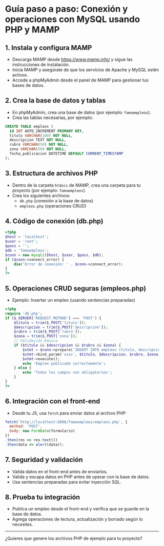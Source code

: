 # Guía paso a paso: Conexión y operaciones con MySQL usando PHP y MAMP

## 1. Instala y configura MAMP
- Descarga MAMP desde https://www.mamp.info/ y sigue las instrucciones de instalación.
- Inicia MAMP y asegúrate de que los servicios de Apache y MySQL estén activos.
- Accede a phpMyAdmin desde el panel de MAMP para gestionar tus bases de datos.

## 2. Crea la base de datos y tablas
- En phpMyAdmin, crea una base de datos (por ejemplo: `famaempleos`).
- Crea las tablas necesarias, por ejemplo:

```sql
CREATE TABLE empleos (
  id INT AUTO_INCREMENT PRIMARY KEY,
  titulo VARCHAR(100) NOT NULL,
  descripcion TEXT NOT NULL,
  rubro VARCHAR(50) NOT NULL,
  zona VARCHAR(50) NOT NULL,
  fecha_publicacion DATETIME DEFAULT CURRENT_TIMESTAMP
);
```

## 3. Estructura de archivos PHP
- Dentro de la carpeta `htdocs` de MAMP, crea una carpeta para tu proyecto (por ejemplo: `famaempleos`).
- Crea los siguientes archivos:
  - `db.php` (conexión a la base de datos)
  - `empleos.php` (operaciones CRUD)

## 4. Código de conexión (db.php)
```php
<?php
$host = 'localhost';
$user = 'root';
$pass = '';
$db = 'famaempleos';
$conn = new mysqli($host, $user, $pass, $db);
if ($conn->connect_error) {
    die('Error de conexión: ' . $conn->connect_error);
}
?>
```

## 5. Operaciones CRUD seguras (empleos.php)
- Ejemplo: Insertar un empleo (usando sentencias preparadas)
```php
<?php
require 'db.php';
if ($_SERVER['REQUEST_METHOD'] === 'POST') {
    $titulo = trim($_POST['titulo']);
    $descripcion = trim($_POST['descripcion']);
    $rubro = trim($_POST['rubro']);
    $zona = trim($_POST['zona']);
    // Validación básica
    if ($titulo && $descripcion && $rubro && $zona) {
        $stmt = $conn->prepare('INSERT INTO empleos (titulo, descripcion, rubro, zona) VALUES (?, ?, ?, ?)');
        $stmt->bind_param('ssss', $titulo, $descripcion, $rubro, $zona);
        $stmt->execute();
        echo 'Empleo publicado correctamente';
    } else {
        echo 'Todos los campos son obligatorios';
    }
}
?>
```

## 6. Integración con el front-end
- Desde tu JS, usa `fetch` para enviar datos al archivo PHP:
```js
fetch('http://localhost:8888/famaempleos/empleos.php', {
  method: 'POST',
  body: new FormData(formulario)
})
.then(res => res.text())
.then(data => alert(data));
```

## 7. Seguridad y validación
- Valida datos en el front-end antes de enviarlos.
- Valida y escapa datos en PHP antes de operar con la base de datos.
- Usa sentencias preparadas para evitar inyección SQL.

## 8. Prueba tu integración
- Publica un empleo desde el front-end y verifica que se guarde en la base de datos.
- Agrega operaciones de lectura, actualización y borrado según lo necesites.

---
¿Quieres que genere los archivos PHP de ejemplo para tu proyecto?

